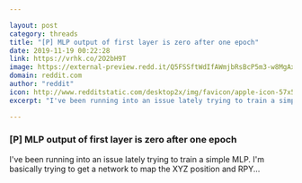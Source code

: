 ```yaml
---

layout: post
category: threads
title: "[P] MLP output of first layer is zero after one epoch"
date: 2019-11-19 00:22:28
link: https://vrhk.co/2O2bH9T
image: https://external-preview.redd.it/Q5FSSftWdIfAWmjbRsBcP5m3-w8MgAxQrHxUs1RRY_Y.png?width=1200&height=628.272251309&auto=webp&s=28a2e861fd863ffdcd145709b95d958d5730c2fb
domain: reddit.com
author: "reddit"
icon: http://www.redditstatic.com/desktop2x/img/favicon/apple-icon-57x57.png
excerpt: "I've been running into an issue lately trying to train a simple MLP. I'm basically trying to get a network to map the XYZ position and RPY..."

---
```


### [P] MLP output of first layer is zero after one epoch

I've been running into an issue lately trying to train a simple MLP. I'm basically trying to get a network to map the XYZ position and RPY...